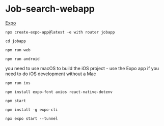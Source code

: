 # Job-search-webapp

[Expo](https://docs.expo.dev/router/introduction/)
```
npx create-expo-app@latest -e with router jobapp
```
```
cd jobapp
```
```
npm run web
```
```
npm run android
```
you need to use macOS to build the iOS project - use the Expo app if you need to do iOS development without a Mac
```
npm run ios
```

```
npm install expo-font axios react-native-dotenv
```
```
npm start
```
```
npm install -g expo-cli
```
```
npx expo start --tunnel
```